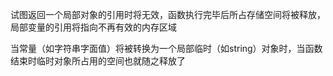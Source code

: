 试图返回一个局部对象的引用时将无效，函数执行完毕后所占存储空间将被释放，局部变量的引用将指向不再有效的内存区域

当常量（如字符串字面值）将被转换为一个局部临时（如string）对象时，当函数结束时临时对象所占用的空间也就随之释放了